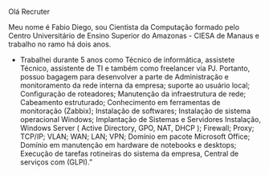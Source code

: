 Olá Recruter

 Meu nome é Fabio Diego, sou Cientista da Computação formado pelo Centro Universitário de Ensino Superior do Amazonas - CIESA  de Manaus e trabalho no ramo há dois anos.

- Trabalhei durante 5 anos como Técnico de informática, assistete Técnico, assistente de TI e também como freelancer via PJ. Portanto, possuo bagagem para desenvolver a parte de Administração e monitoramento da rede interna da empresa; suporte ao usuário local; Configuração de roteadores; Manutenção da infraestrutura de rede; Cabeamento estruturado; Conhecimento em ferramentas de monitoração (Zabbix); Instalação de softwares; Instalação de sistema operacional Windows; Implantação de Sistemas e Servidores Instalação, Windows Server ( Active Directory, GPO, NAT, DHCP ); Firewall; Proxy; TCP/IP; VLAN; WAN; LAN; VPN; Domínio em pacote Microsoft Office; Domínio em manutenção em hardware de notebooks e desktops; Execução de tarefas rotineiras do sistema da empresa, Central de serviços com (GLPI).”